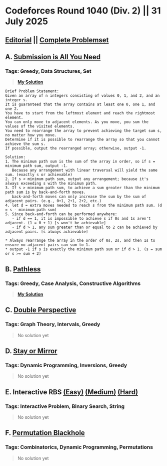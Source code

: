 # Codeforces Round 1040 (Div. 2) || 31 July 2025
## [Editorial](https://codeforces.com/blog/entry/145152) || [Complete Problemset](https://codeforces.com/contest/2130/problems)

## A. [Submission is All You Need](https://codeforces.com/contest/2130/problem/A)
### Tags: Greedy, Data Structures, Set
> **[My Solution](A.cpp)**
```
Brief Problem Statement:
Given an array of n integers consisting of values 0, 1, and 2, and an integer s.
It is guaranteed that the array contains at least one 0, one 1, and one 2.
You have to start from the leftmost element and reach the rightmost element.
You can only move to adjacent elements. As you move, you sum the values of the visited elements.
You need to rearrange the array to prevent achieving the target sum s, no matter how you move.
Determine if it is possible to rearrange the array so that you cannot achieve the sum s.
If possible, output the rearranged array; otherwise, output -1.

Solution:
1. The minimum path sum is the sum of the array in order, so if s = minimum path sum, output -1.
   Because any arrangement with linear traversal will yield the same sum. (exactly s or achievable)
2. If s < minimum path sum, output any arrangement; because it's always exceeding s with the minimum path.
3. If s > minimum path sum, to achieve a sum greater than the minimum path sum is by back-and-forth moves.
   back-and-forth moves can only increase the sum by the sum of adjacent pairs. (e.g., 0+1, 2+1, 2+2, etc.)
4. let d = extra moves needed to reach s from the minimum path sum. (d = s - minimum path sum)
5. Since back-and-forth can be performed anywhere:
   - if d == 1, it is impossible to achieve s if 0s and 1s aren't adjacent. (1 = 0 + 1) [s won't be achievable]
   - if d > 1, any sum greater than or equal to 2 can be achieved by adjacent pairs. [s always achievable]

* Always rearrange the array in the order of 0s, 2s, and then 1s to ensure no adjacent pairs can sum to 1.
* output -1 if s is exactly the minimum path sum or if d > 1. (s = sum or s >= sum + 2)
```

## B. [Pathless](https://codeforces.com/contest/2130/problem/A)
### Tags: Greedy, Case Analysis, Constructive Algorithms
> **[My Solution](B.cpp)**

## C. [Double Perspective](https://codeforces.com/contest/2130/problem/C)
### Tags: Graph Theory, Intervals, Greedy
> No solution yet

## D. [Stay or Mirror](https://codeforces.com/contest/2130/problem/D)
### Tags: Dynamic Programming, Inversions, Greedy
> No solution yet

## E. Interactive RBS [(Easy)](https://codeforces.com/contest/2130/problem/E1) [(Medium)](https://codeforces.com/contest/2130/problem/E2) [(Hard)](https://codeforces.com/contest/2130/problem/E3)
### Tags: Interactive Problem, Binary Search, String
> No solution yet

## F. [Permutation Blackhole](https://codeforces.com/contest/2130/problem/F)
### Tags: Combinatorics, Dynamic Programming, Permutations
> No solution yet
